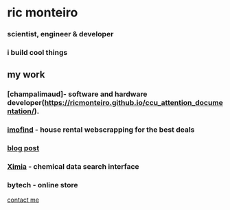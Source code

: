 
# ric monteiro

### scientist, engineer & developer
### i build cool things

## my work

### [champalimaud]- software and hardware developer(https://ricmonteiro.github.io/ccu_attention_documentation/).

### [imofind](https://github.com/ricmonteiro/imofind) - house rental webscrapping for the best deals
### [blog post](https://ricmonteiro.medium.com/too-good-to-be-true-posts-in-house-rental-website-with-python-beautiful-soup-794e4fefd7d0)

### [Ximia](https://github.com/ricmonteiro/ximia) - chemical data search interface

### bytech - online store



[contact me](mailto:ricardo_luis19@hotmail.com)
